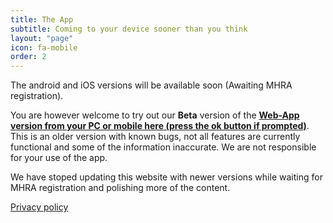 ```yaml
---
title: The App
subtitle: Coming to your device sooner than you think
layout: "page"
icon: fa-mobile
order: 2
---
```


The android and iOS versions will be available soon (Awaiting MHRA registration).

You are however welcome to try out our **Beta** version of the **[Web-App version from your PC or mobile here (press the ok button if prompted)](http://burnsplastics.com/WebApp)**. This is an older version with known bugs, not all features are currently functional and some of the information inaccurate. We are not responsible for your use of the app.

We have stoped updating this website with newer versions while waiting for MHRA registration and polishing more of the content.

[Privacy policy](http://burnsplastics.com/privacy)
